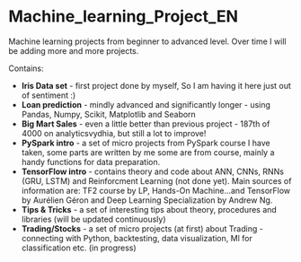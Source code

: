 # Machine_learning_Project_EN
Machine learning projects from beginner to advanced level. Over time I will be adding more and more projects.

Contains:
- **Iris Data set** - first project done by myself, So I am having it here just out of sentiment :)
- **Loan prediction** - mindly advanced and significantly longer - using Pandas, Numpy, Scikit, Matplotlib and Seaborn
- **Big Mart Sales** - even a little better than previous project - 187th of 4000 on analyticsvydhia, but still a lot to improve!
- **PySpark intro** - a set of micro projects from PySpark course I have taken, some parts are written by me some are from course,
mainly a handy functions for data preparation.
- **TensorFlow intro** - contains theory and code about ANN, CNNs, RNNs (GRU, LSTM) and Reinforcment Learning (not done yet). Main sources of information are: TF2 course by LP, Hands-On Machine...and TensorFlow by Aurélien Géron and Deep Learning Specialization by Andrew Ng.
- **Tips & Tricks** - a set of interesting tips about theory, procedures and libraries (will be updated continuously)
- **Trading/Stocks** - a set of micro projects (at first) about Trading - connecting with Python, backtesting, data visualization, Ml for classification etc. (in progress)
